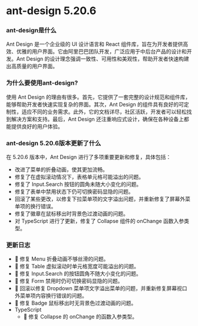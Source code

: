 # ant-design 5.20.6
### ant-design是什么

Ant Design 是一个企业级的 UI 设计语言和 React 组件库，旨在为开发者提供高效、优雅的用户界面。它由阿里巴巴团队开发，广泛应用于中后台产品的设计和开发。Ant Design 的设计理念强调一致性、可用性和美观性，帮助开发者快速构建出高质量的用户界面。

### 为什么要使用ant-design?

使用 Ant Design 的理由有很多。首先，它提供了一套完整的设计规范和组件库，能够帮助开发者快速实现复杂的界面。其次，Ant Design 的组件具有良好的可定制性，适应不同的业务需求。此外，它的文档详尽，社区活跃，开发者可以轻松找到解决方案和支持。最后，Ant Design 还注重响应式设计，确保在各种设备上都能提供良好的用户体验。

### ant-design 5.20.6版本更新了什么

在 5.20.6 版本中，Ant Design 进行了多项重要更新和修复，具体包括：

- 改进了菜单的折叠动画，使其更加流畅。
- 修复了在虚拟滚动情况下，表格单元格可能溢出的问题。
- 修复了 Input.Search 按钮的圆角未随大小变化的问题。
- 修复了表单中禁用状态下仍可切换密码显隐的问题。
- 回滚了某些更改，以修复下拉菜单项的文字溢出问题，并重新修复了屏幕外菜单项的换行错误。
- 修复了徽章在鼠标移出时背景色过渡动画的问题。
- 对 TypeScript 进行了更新，修复了 Collapse 组件的 onChange 函数入参类型。

### 更新日志

- 🐞 修复 Menu 折叠动画不够丝滑的问题。
- 🐞 修复 Table 虚拟滚动时单元格宽度可能溢出的问题。
- 🐞 修复 Input.Search 的按钮圆角不随大小变化的问题。
- 🐞 修复 Form 禁用时仍可切换密码显隐的问题。
- 🐞 回滚以修复 Dropdown 菜单项文字溢出菜单的问题，并重新修复屏幕视口外菜单项内容换行错误的问题。
- 💄 修复 Badge 鼠标移出时无背景色过渡动画的问题。
- TypeScript
  - 🤖 修复 Collapse 的 onChange 的函数入参类型。
